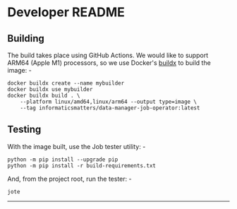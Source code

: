 # Developer README

## Building
The build takes place using GitHub Actions. We would like to support
ARM64 (Apple M1) processors, so we use Docker's [buildx] to build the image: -

    docker buildx create --name mybuilder
    docker buildx use mybuilder
    docker buildx build . \
        --platform linux/amd64,linux/arm64 --output type=image \
        --tag informaticsmatters/data-manager-job-operator:latest

## Testing
With the image built, use the Job tester utility: -

    python -m pip install --upgrade pip
    python -m pip install -r build-requirements.txt

And, from the project root, run the tester: -

    jote

---

[buildx]: https://docs.docker.com/buildx/working-with-buildx
